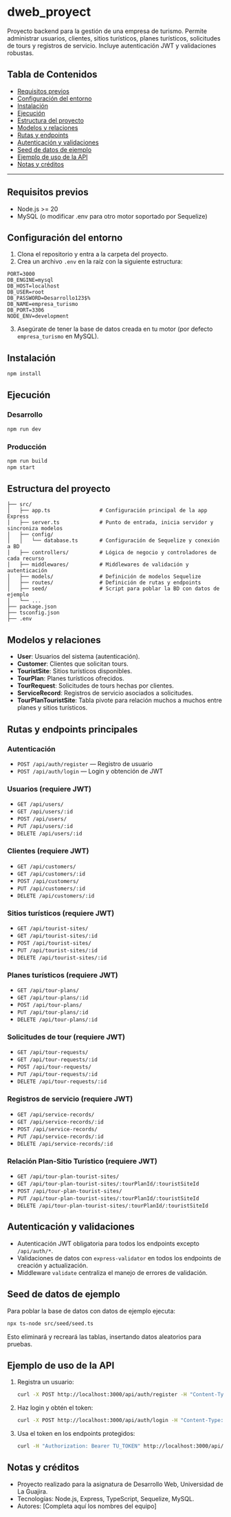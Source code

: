 # dweb_proyect

Proyecto backend para la gestión de una empresa de turismo. Permite administrar usuarios, clientes, sitios turísticos, planes turísticos, solicitudes de tours y registros de servicio. Incluye autenticación JWT y validaciones robustas.

## Tabla de Contenidos
- [Requisitos previos](#requisitos-previos)
- [Configuración del entorno](#configuración-del-entorno)
- [Instalación](#instalación)
- [Ejecución](#ejecución)
- [Estructura del proyecto](#estructura-del-proyecto)
- [Modelos y relaciones](#modelos-y-relaciones)
- [Rutas y endpoints](#rutas-y-endpoints)
- [Autenticación y validaciones](#autenticación-y-validaciones)
- [Seed de datos de ejemplo](#seed-de-datos-de-ejemplo)
- [Ejemplo de uso de la API](#ejemplo-de-uso-de-la-api)
- [Notas y créditos](#notas-y-créditos)

---

## Requisitos previos
- Node.js >= 20
- MySQL (o modificar .env para otro motor soportado por Sequelize)

## Configuración del entorno
1. Clona el repositorio y entra a la carpeta del proyecto.
2. Crea un archivo `.env` en la raíz con la siguiente estructura:

```
PORT=3000
DB_ENGINE=mysql
DB_HOST=localhost
DB_USER=root
DB_PASSWORD=Desarrollo123$%
DB_NAME=empresa_turismo
DB_PORT=3306
NODE_ENV=development
```

3. Asegúrate de tener la base de datos creada en tu motor (por defecto `empresa_turismo` en MySQL).

## Instalación

```bash
npm install
```

## Ejecución

### Desarrollo
```bash
npm run dev
```

### Producción
```bash
npm run build
npm start
```

## Estructura del proyecto

```
├── src/
│   ├── app.ts                # Configuración principal de la app Express
│   ├── server.ts             # Punto de entrada, inicia servidor y sincroniza modelos
│   ├── config/
│   │   └── database.ts       # Configuración de Sequelize y conexión a BD
│   ├── controllers/          # Lógica de negocio y controladores de cada recurso
│   ├── middlewares/          # Middlewares de validación y autenticación
│   ├── models/               # Definición de modelos Sequelize
│   ├── routes/               # Definición de rutas y endpoints
│   ├── seed/                 # Script para poblar la BD con datos de ejemplo
│   └── ...
├── package.json
├── tsconfig.json
├── .env
```

## Modelos y relaciones
- **User**: Usuarios del sistema (autenticación).
- **Customer**: Clientes que solicitan tours.
- **TouristSite**: Sitios turísticos disponibles.
- **TourPlan**: Planes turísticos ofrecidos.
- **TourRequest**: Solicitudes de tours hechas por clientes.
- **ServiceRecord**: Registros de servicio asociados a solicitudes.
- **TourPlanTouristSite**: Tabla pivote para relación muchos a muchos entre planes y sitios turísticos.

## Rutas y endpoints principales

### Autenticación
- `POST /api/auth/register` — Registro de usuario
- `POST /api/auth/login` — Login y obtención de JWT

### Usuarios (requiere JWT)
- `GET /api/users/`
- `GET /api/users/:id`
- `POST /api/users/`
- `PUT /api/users/:id`
- `DELETE /api/users/:id`

### Clientes (requiere JWT)
- `GET /api/customers/`
- `GET /api/customers/:id`
- `POST /api/customers/`
- `PUT /api/customers/:id`
- `DELETE /api/customers/:id`

### Sitios turísticos (requiere JWT)
- `GET /api/tourist-sites/`
- `GET /api/tourist-sites/:id`
- `POST /api/tourist-sites/`
- `PUT /api/tourist-sites/:id`
- `DELETE /api/tourist-sites/:id`

### Planes turísticos (requiere JWT)
- `GET /api/tour-plans/`
- `GET /api/tour-plans/:id`
- `POST /api/tour-plans/`
- `PUT /api/tour-plans/:id`
- `DELETE /api/tour-plans/:id`

### Solicitudes de tour (requiere JWT)
- `GET /api/tour-requests/`
- `GET /api/tour-requests/:id`
- `POST /api/tour-requests/`
- `PUT /api/tour-requests/:id`
- `DELETE /api/tour-requests/:id`

### Registros de servicio (requiere JWT)
- `GET /api/service-records/`
- `GET /api/service-records/:id`
- `POST /api/service-records/`
- `PUT /api/service-records/:id`
- `DELETE /api/service-records/:id`

### Relación Plan-Sitio Turístico (requiere JWT)
- `GET /api/tour-plan-tourist-sites/`
- `GET /api/tour-plan-tourist-sites/:tourPlanId/:touristSiteId`
- `POST /api/tour-plan-tourist-sites/`
- `PUT /api/tour-plan-tourist-sites/:tourPlanId/:touristSiteId`
- `DELETE /api/tour-plan-tourist-sites/:tourPlanId/:touristSiteId`

## Autenticación y validaciones
- Autenticación JWT obligatoria para todos los endpoints excepto `/api/auth/*`.
- Validaciones de datos con `express-validator` en todos los endpoints de creación y actualización.
- Middleware `validate` centraliza el manejo de errores de validación.

## Seed de datos de ejemplo
Para poblar la base de datos con datos de ejemplo ejecuta:

```bash
npx ts-node src/seed/seed.ts
```

Esto eliminará y recreará las tablas, insertando datos aleatorios para pruebas.

## Ejemplo de uso de la API
1. Registra un usuario:
   ```bash
   curl -X POST http://localhost:3000/api/auth/register -H "Content-Type: application/json" -d '{"username":"admin","email":"admin@mail.com","password":"123456"}'
   ```
2. Haz login y obtén el token:
   ```bash
   curl -X POST http://localhost:3000/api/auth/login -H "Content-Type: application/json" -d '{"username":"admin","password":"123456"}'
   ```
3. Usa el token en los endpoints protegidos:
   ```bash
   curl -H "Authorization: Bearer TU_TOKEN" http://localhost:3000/api/customers/
   ```

## Notas y créditos
- Proyecto realizado para la asignatura de Desarrollo Web, Universidad de La Guajira.
- Tecnologías: Node.js, Express, TypeScript, Sequelize, MySQL.
- Autores: [Completa aquí los nombres del equipo]
